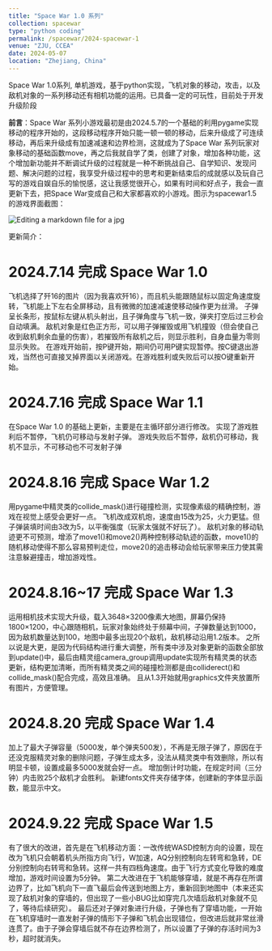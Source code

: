 ```yaml
---
title: "Space War 1.0 系列"
collection: spacewar
type: "python coding"
permalink: /spacewar/2024-spacewar-1
venue: "ZJU, CCEA"
date: 2024-05-07
location: "Zhejiang, China"
---
```


Space War 1.0系列, 单机游戏，基于python实现，飞机对象的移动，攻击，以及敌机对象的一系列移动还有相机功能的运用。已具备一定的可玩性，目前处于开发升级阶段

**前言**：Space War 系列小游戏最初是由2024.5.7的一个基础的利用pygame实现移动的程序开始的，这段移动程序开始只能一顿一顿的移动，后来升级成了可连续移动，再后来升级成有加速减速和边界检测，这就成为了Space War 系列玩家对象移动的基础函数move，再之后我就自学了类，创建了对象，增加各种功能，这个增加新功能并不断调试升级的过程就是一种不断挑战自己、自学知识、发现问题、解决问题的过程，我享受升级过程中的思考和更新结束后的成就感以及玩自己写的游戏自娱自乐的愉悦感，这让我感觉很开心，如果有时间和好点子，我会一直更新下去，把Space War变成自己和大家都喜欢的小游戏。图示为spacewar1.5的游戏界面截图：

![Editing a markdown file for a jpg](/images/spacewar_1_5.jpg)

更新简介：

2024.7.14 完成 Space War 1.0
======
飞机选择了歼16的图片（因为我喜欢歼16），而且机头能跟随鼠标以固定角速度旋转，飞机能上下左右全屏移动，且有微微的加速减速使移动操作更为丝滑。
子弹呈长条形，按鼠标左键从机头射出，且子弹角度与飞机一致，弹夹打空后过三秒会自动填满。
敌机对象是红色正方形，可以用子弹摧毁或用飞机撞毁（但会使自己收到敌机剩余血量的伤害），若摧毁所有敌机之后，则显示胜利，自身血量为零则显示失败。
在游戏开始前，按P键开始，期间仍可用P键实现暂停。按C键退出游戏，当然也可直接叉掉界面以关闭游戏。在游戏胜利或失败后可以按O键重新开始。


2024.7.16 完成 Space War 1.1
======
在Space War 1.0 的基础上更新，主要是在主循环部分进行修改。
实现了游戏胜利后不暂停，飞机仍可移动与发射子弹。
游戏失败后不暂停，敌机仍可移动，我机不显示，不可移动也不可发射子弹


2024.8.16 完成 Space War 1.2
======
用pygame中精灵类的collide_mask()进行碰撞检测，实现像素级的精确控制，游戏在视觉上感受会更好一点。
飞机改成双机炮，速度由15改为25，火力更猛。但子弹装填时间由3改为5，以平衡强度（玩家太强就不好玩了）。
敌机对象的移动轨迹更不可预测，增添了move1()和move2()两种控制移动轨迹的函数，move1()的随机移动使得不那么容易预判走位，move2()的追击移动会给玩家带来压力使其需注意躲避撞击，增加游戏性。

2024.8.16~17 完成 Space War 1.3
======
运用相机技术实现大升级，载入3648×3200像素大地图，屏幕仍保持1800×1200，中心跟随相机，玩家对象始终处于频幕中间，子弹数量达到1000，因为敌机数量达到100，地图中最多出现20个敌机，敌机移动沿用1.2版本。
之所以说是大更，是因为代码结构进行重大调整，所有类中涉及对象更新的函数全部放到update()中，最后由精灵组camera_group调用update实现所有精灵类的状态更新，结构更加清晰，而所有精灵类之间的碰撞检测都是由colliderect()和collide_mask()配合完成，高效且准确。
且从1.3开始就用graphics文件夹放置所有图片，方便管理。


2024.8.20 完成 Space War 1.4
======
加上了最大子弹容量（5000发，单个弹夹500发），不再是无限子弹了，原因在于还没克服精灵对象的删除问题，子弹生成太多，没法从精灵类中有效删除，所以有明显卡顿，设置成最多5000发就会好一点。
增加倒计时功能，在规定时间（三分钟）内击败25个敌机才会胜利。
新建fonts文件夹存储字体，创建新的字体显示函数，能显示中文。

2024.9.22 完成 Space War 1.5
======
有了很大的改进，首先是在飞机移动方面：一改传统WASD控制方向的设置，现在改为飞机只会朝着机头所指方向飞行，W加速，AQ分别控制向左转弯和急转，DE分别控制向右转弯和急转。这样一共有四档角速度。由于飞行方式变化导致的难度增加，游戏时间设置为5分钟。
第二大改进在于飞机能够穿墙，就是不再存在所谓边界了，比如飞机向下一直飞最后会传送到地图上方，重新回到地图中（本来还实现了敌机对象的穿墙的，但出现了一些小BUG比如穿完几次墙后敌机对象就不见了，等待后续研究）。
最后还对子弹对象进行升级，子弹也有了穿墙功能，一开始在飞机穿墙时一直发射子弹的情形下子弹和飞机会出现错位，但改进后就非常丝滑连贯了。由于子弹会穿墙后就不存在边界检测了，所以设置了子弹的存活时间为3秒，超时就消失。

